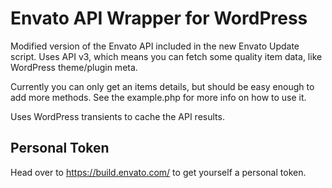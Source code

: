 # Envato API Wrapper for WordPress

Modified version of the Envato API included in the new Envato Update script. Uses API v3, which means you can fetch some quality item data, like WordPress theme/plugin meta.

Currently you can only get an items details, but should be easy enough to add more methods. See the example.php for more info on how to use it.

Uses WordPress transients to cache the API results.

## Personal Token

Head over to https://build.envato.com/ to get yourself a personal token.
